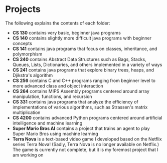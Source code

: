 # Projects

The following explains the contents of each folder:

<ul>

<li><strong>CS 130</strong> contains very basic, beginner java programs</li>
<li><strong>CS 140</strong> contains slightly more difficult java programs with beginner concepts</li>
<li><strong>CS 141</strong> contains java programs that focus on classes, inheritance, and polymorphism</li>
<li><strong>CS 240</strong> contains Abstract Data Structures such as Bags, Stacks, Queues, Lists, Dictionaries, and others implemented in a variety of ways</li>
<li><strong>CS 241</strong> contains java programs that explore binary trees, heaps, and Djikstra's algorithm</li>
<li><strong>CS 256</strong> contains C and C++ programs ranging from beginner level to more advanced class and object interaction</li>
<li><strong>CS 264</strong> contains MIPS Assembly programs centered around array manipulation, functions, and recursion
<li><strong>CS 331</strong> contains java programs that analyze the efficiency of implementations of various algorithms, such as Strassen's matrix multiplication</li>
<li><strong>CS 4200</strong> contains advanced Python programs centered around artificial intelligence and machine learning</li>
<li><strong>Super Mario Bros AI</strong> contains a project that trains an agent to play Super Mario Bros using machine learning</li>
<li><strong>Terra Nova</strong> is a text-based video game I developed based on the Netflix series Terra Nova! (Sadly, Terra Nova is no longer available on Netflix.) The game is currently not complete, but it is my foremost project that I am working on</li>
  
</ul>
